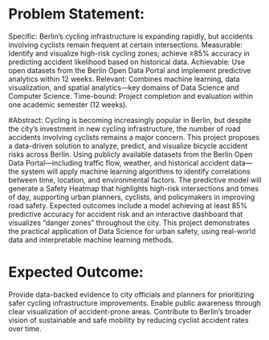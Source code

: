 # Problem Statement:
Specific: Berlin’s cycling infrastructure is expanding rapidly, but accidents involving
cyclists remain frequent at certain intersections.
Measurable: Identify and visualize high-risk cycling zones; achieve ≥85% accuracy in
predicting accident likelihood based on historical data.
Achievable: Use open datasets from the Berlin Open Data Portal and implement
predictive analytics within 12 weeks.
Relevant: Combines machine learning, data visualization, and spatial analytics—key
domains of Data Science and Computer Science.
Time-bound: Project completion and evaluation within one academic semester (12
weeks).

#Abstract:
 Cycling is becoming increasingly popular in Berlin, but despite the city’s investment in new
cycling infrastructure, the number of road accidents involving cyclists remains a major
concern. This project proposes a data-driven solution to analyze, predict, and visualize
bicycle accident risks across Berlin. Using publicly available datasets from the Berlin Open
Data Portal—including traffic flow, weather, and historical accident data—the system will
apply machine learning algorithms to identify correlations between time, location, and
environmental factors. The predictive model will generate a Safety Heatmap that highlights
high-risk intersections and times of day, supporting urban planners, cyclists, and
policymakers in improving road safety. Expected outcomes include a model achieving at
least 85% predictive accuracy for accident risk and an interactive dashboard that
visualizes “danger zones” throughout the city. This project demonstrates the practical
application of Data Science for urban safety, using real-world data and interpretable
machine learning methods.

# Expected Outcome:
Provide data-backed evidence to city officials and planners for prioritizing safer cycling
infrastructure improvements.
Enable public awareness through clear visualization of accident-prone areas.
Contribute to Berlin’s broader vision of sustainable and safe mobility by reducing cyclist
accident rates over time.
